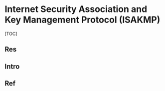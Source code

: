 # Internet Security Association and Key Management Protocol (ISAKMP)

[TOC]



## Res


## Intro


## Ref

